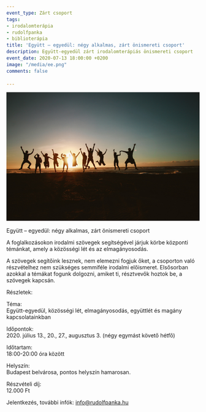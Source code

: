 ```yaml
---
event_type: Zárt csoport
tags:
- irodalomterápia
- rudolfpanka
- biblioterápia
title: 'Együtt – egyedül: négy alkalmas, zárt önismereti csoport'
description: Együtt-egyedül zárt irodalomterápiás önismereti csoport
event_date: 2020-07-13 18:00:00 +0200
image: "/media/ee.png"
comments: false

---
```

![](/media/ee.png)

Együtt – egyedül: négy alkalmas, zárt önismereti csoport

A foglalkozásokon irodalmi szövegek segítségével járjuk körbe központi témánkat, amely a közösségi lét és az elmagányosodás.

A szövegek segítőink lesznek, nem elemezni fogjuk őket, a csoporton való részvételhez nem szükséges semmiféle irodalmi előismeret. Elsősorban azokkal a témákat fogunk dolgozni, amiket ti, résztvevők hoztok be, a szövegek kapcsán.

Részletek:

Téma:  
Együtt-egyedül, közösségi lét, elmagányosodás, együttlét és magány kapcsolatainkban

Időpontok:  
2020\. július 13.,  20., 27., augusztus 3. (négy egymást követő hétfő)

Időtartam:  
18:00-20:00 óra között

Helyszín:  
Budapest belvárosa, pontos helyszín hamarosan.

Részvételi díj:  
12\.000 Ft

Jelentkezés, további infók: info@rudolfpanka.hu